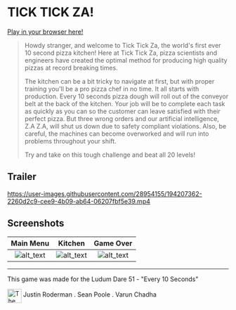 # TICK TICK ZA!

[Play in your browser here!](https://justinro-underscore.itch.io/tick-tick-za)

> Howdy stranger, and welcome to Tick Tick Za, the world's first ever 10 second pizza kitchen! Here at Tick Tick Za, pizza scientists and engineers have created the optimal method for producing high quality pizzas at record breaking times.
>
> The kitchen can be a bit tricky to navigate at first, but with proper training you'll be a pro pizza chef in no time. It all starts with production. Every 10 seconds pizza dough will roll out of the conveyor belt at the back of the kitchen. Your job will be to complete each task as quickly as you can so the customer can leave satisfied with their perfect pizza. But three wrong orders and our artificial intelligence, Z.A Z.A, will shut us down due to safety compliant violations. Also, be careful, the machines can become overworked and will run into problems throughout your shift.
> 
> Try and take on this tough challenge and beat all 20 levels!

## Trailer


https://user-images.githubusercontent.com/28954155/194207362-2260d2c9-cee9-4b09-ab64-06207fbf5e39.mp4



## Screenshots
Main Menu | Kitchen | Game Over |
:-------------------------:|:-------------------------:|:-------------------------:|
![alt_text][main_menu] | ![alt_text][kitchen] | ![alt_text][game_over] |

---

This game was made for the Ludum Dare 51 - "Every 10 Seconds"


<p style="display: flex">
<img src="https://i.imgur.com/UyvRtEf.png" style="width: 32px" alt="The Lost Rats" /> 
<span style="align-items: center; padding: 4px">Justin Roderman . Sean Poole . Varun Chadha</span>
</p>


[main_menu]: https://i.imgur.com/6Wo7tv4.png "Main Menu"
[kitchen]: https://i.imgur.com/AXY2JBn.png "Kitchen"
[game_over]: https://i.imgur.com/6vYb71a.png  "Game Over"
